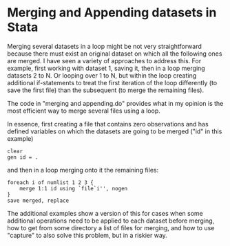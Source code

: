 # Merging and Appending datasets in Stata
Merging several datasets in a loop might be not very straightforward because there must exist an original dataset on which all the following ones are merged.
I have seen a variety of approaches to address this. For example, first working with dataset 1, saving it, then in a loop merging datasets 2 to N. Or looping over 1 to N, but within the loop creating additional if-statements to treat the first iteration of the loop differently (to save the first file) than the subsequent (to merge the remaining files).

The code in "merging and appending.do" provides what in my opinion is the most efficient way to merge several files using a loop.

In essence, first creating a file that contains zero observations and has defined variables on which the datasets are going to be merged ("id" in this example)

    clear
    gen id = .

and then in a loop merging onto it the remaining files:

    foreach i of numlist 1 2 3 {
        merge 1:1 id using `file`i'', nogen
    }
    save merged, replace

The additional examples show a version of this for cases when some additional operations need to be applied to each dataset before merging, how to get from some directory a list of files for merging, and how to use "capture" to also solve this problem, but in a riskier way.
